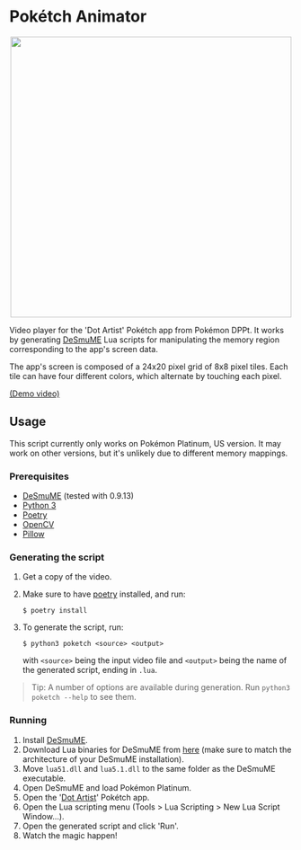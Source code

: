 # Pokétch Animator

<p align="center">
     <img src="https://user-images.githubusercontent.com/29354120/214530159-06652ae1-4875-4c30-b067-0e61c98159d6.png" width="500">
</p>

Video player for the 'Dot Artist' Pokétch app from Pokémon DPPt. It works by generating [DeSmuME](http://desmume.org/) Lua scripts for manipulating the memory region corresponding to the app's screen data.

The app's screen is composed of a 24x20 pixel grid of 8x8 pixel tiles. Each tile can have four different colors, which alternate by touching each pixel.

[(Demo video)](https://youtu.be/_p1q9_shSTw)

## Usage

This script currently only works on Pokémon Platinum, US version. It may work on other versions, but it's unlikely due to different memory mappings.

### Prerequisites

-   [DeSmuME](http://desmume.org/) (tested with 0.9.13)
-   [Python 3](https://www.python.org/downloads/)
-   [Poetry](https://python-poetry.org/)
-   [OpenCV](https://opencv.org/)
-   [Pillow](https://pillow.readthedocs.io/en/stable/)

### Generating the script

1. Get a copy of the video.
1. Make sure to have [poetry](https://python-poetry.org) installed, and run:

    ```shell
    $ poetry install
    ```

1. To generate the script, run:

    ```shell
    $ python3 poketch <source> <output>
    ```

    with `<source>` being the input video file and `<output>` being the name of the generated script, ending in `.lua`.

> Tip: A number of options are available during generation. Run `python3 poketch --help` to see them.

### Running

1. Install [DeSmuME](http://desmume.org/).
1. Download Lua binaries for DeSmuME from [here](https://sourceforge.net/projects/luabinaries/files/5.1.4/Windows%20Libraries/) (make sure to match the architecture of your DeSmuME installation).
1. Move `lua51.dll` and `lua5.1.dll` to the same folder as the DeSmuME executable.
1. Open DeSmuME and load Pokémon Platinum.
1. Open the '[Dot Artist](https://bulbapedia.bulbagarden.net/wiki/Pok%C3%A9tch#Dot_Artist)' Pokétch app.
1. Open the Lua scripting menu (Tools > Lua Scripting > New Lua Script Window...).
1. Open the generated script and click 'Run'.
1. Watch the magic happen!
